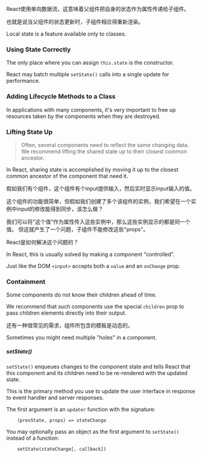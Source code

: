 React使用单向数据流，这意味着父组件把自身的状态作为属性传递给子组件。

也就是说当父组件的状态更新时，子组件相应得重新渲染。

Local state is a feature available only to classes.

### Using State Correctly

The only place where you can assign `this.state` is the constructor.

React may batch multiple `setState()` calls into a single update for performance.

### Adding Lifecycle Methods to a Class

In applications with many components, it's very important to free up resources taken by the components when they are destroyed.

### Lifting State Up

> Often, several components need to reflect the same changing data. We recommend lifting the shared state up to their closest common ancestor.

In React, sharing state is accomplished by moving it up to the closest common ancestor of the component that need it.

假如我们有个组件，这个组件有个input提供输入，然后实时显示input输入的值。

这个组件的功能很简单，但假如我们创建了多个该组件的实例，我们希望在一个实例中input的修改能得到同步，该怎么做？

我们可以将“这个值”作为属性传入这些实例中，那么这些实例显示的都是同一个值。
但这就产生了一个问题，子组件不能修改这些"props"。

React是如何解决这个问题的？

In React, this is usually solved by making a component "controlled".

Just like the DOM `<input>` accepts both a `value` and an `onChange` prop.

### Containment

Some components do not know their children ahead of time.

We recommend that such components use the special `children` prop to pass children elements directly into their output.

还有一种很常见的需求，组件所包含的模板是动态的。

Sometimes you might need multiple "holes" in a component.

##### setState()

`setState()` enqueues changes to the component state and tells React that this component and its children need to be re-rendered with the updated state.

This is the primary method you use to update the user interface in response to event handler and server responses.

The first argument is an `updater` function with the signature:

        (prevState, props) => stateChange

You may optionally pass an object as the first argument to `setState()` instead of a function:

        setState(stateChange[, callback])